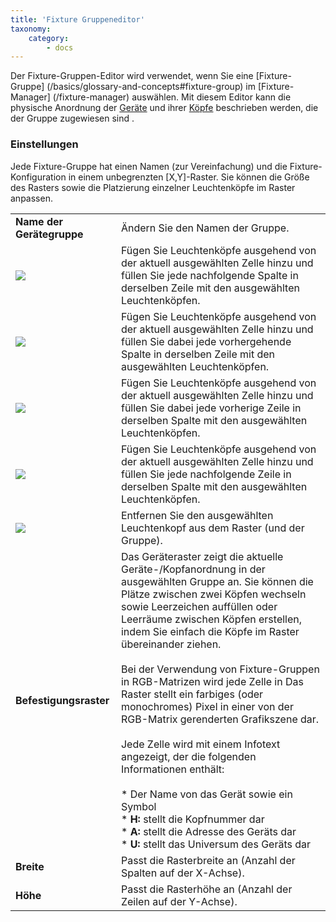 ```yaml
---
title: 'Fixture Gruppeneditor'
taxonomy:
    category:
        - docs
---
```


Der Fixture-Gruppen-Editor wird verwendet, wenn Sie eine [Fixture-Gruppe] (/basics/glossary-and-concepts#fixture-group) im [Fixture-Manager] (/fixture-manager) auswählen. Mit diesem Editor kann die physische Anordnung der [Geräte](/basics/glossary-and-concepts#fixtures) und ihrer [Köpfe](/basics/glossary-and-concepts#head) beschrieben werden, die der Gruppe zugewiesen sind .

### Einstellungen

Jede Fixture-Gruppe hat einen Namen (zur Vereinfachung) und die Fixture-Konfiguration in einem unbegrenzten \[X,Y\]-Raster. Sie können die Größe des Rasters sowie die Platzierung einzelner Leuchtenköpfe im Raster anpassen.

|     |     |
| --- | --- |
| **Name der Gerätegruppe** | Ändern Sie den Namen der Gruppe. |
| ![](/basics/forward.png) | Fügen Sie Leuchtenköpfe ausgehend von der aktuell ausgewählten Zelle hinzu und füllen Sie jede nachfolgende Spalte in derselben Zeile mit den ausgewählten Leuchtenköpfen. |
| ![](/basics/back.png) | Fügen Sie Leuchtenköpfe ausgehend von der aktuell ausgewählten Zelle hinzu und füllen Sie dabei jede vorhergehende Spalte in derselben Zeile mit den ausgewählten Leuchtenköpfen. |
| ![](/basics/up.png) | Fügen Sie Leuchtenköpfe ausgehend von der aktuell ausgewählten Zelle hinzu und füllen Sie dabei jede vorherige Zeile in derselben Spalte mit den ausgewählten Leuchtenköpfen.  |
| ![](/basics/down.png) | Fügen Sie Leuchtenköpfe ausgehend von der aktuell ausgewählten Zelle hinzu und füllen Sie jede nachfolgende Zeile in derselben Spalte mit den ausgewählten Leuchtenköpfen. |
| ![](/basics/edit_remove.png) | Entfernen Sie den ausgewählten Leuchtenkopf aus dem Raster (und der Gruppe). |
| **Befestigungsraster** | Das Geräteraster zeigt die aktuelle Geräte-/Kopfanordnung in der ausgewählten Gruppe an. Sie können die Plätze zwischen zwei Köpfen wechseln sowie Leerzeichen auffüllen oder Leerräume zwischen Köpfen erstellen, indem Sie einfach die Köpfe im Raster übereinander ziehen.<br><br>Bei der Verwendung von Fixture-Gruppen in RGB-Matrizen wird jede Zelle in Das Raster stellt ein farbiges (oder monochromes) Pixel in einer von der RGB-Matrix gerenderten Grafikszene dar.<br><br>Jede Zelle wird mit einem Infotext angezeigt, der die folgenden Informationen enthält:<br><br>* Der Name von das Gerät sowie ein Symbol<br>* **H:** stellt die Kopfnummer dar<br>* **A:** stellt die Adresse des Geräts dar<br>* **U:** stellt das Universum des Geräts dar |
| **Breite** | Passt die Rasterbreite an (Anzahl der Spalten auf der X-Achse). |
| **Höhe** | Passt die Rasterhöhe an (Anzahl der Zeilen auf der Y-Achse). |
